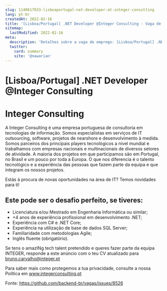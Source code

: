 ```yaml
---
slug: 1140617033-lisboaportugal-net-developer-at-integer-consulting
lang: pt-br
createdAt: 2022-02-16
title: '[Lisboa/Portugal] .NET Developer @Integer Consulting - Vaga de Emprego'
sitemap:
  lastModified: 2022-02-16
meta:
  description: 'Detalhes sobre a vaga de emprego: [Lisboa/Portugal] .NET Developer @Integer Consulting'
  twitter:
    card: summary
    site: '@nawarian'
---
```


# [Lisboa/Portugal] .NET Developer @Integer Consulting

# Integer Consulting
A Integer Consulting é uma empresa portuguesa de consultoria em tecnologias de informação. Somos especialistas em serviços de IT outsourcing, software, projetos de nearshore e desenvolvimento à medida. Somos parceiros dos principais players tecnológicos a nível mundial e trabalhamos com empresas nacionais e multinacionais de diversos setores de atividade. A maioria dos projetos em que participamos são em Portugal, no Brasil e um pouco por toda a Europa. O que nos diferencia é o talento tecnológico e a experiência das pessoas que fazem parte da equipa e que integram os nossos projetos.

Estás à procura de novas oportunidades na área de IT? Temos novidades para ti!

## Este pode ser o desafio perfeito, se tiveres:
- Licenciatura e/ou Mestrado em Engenharia Informática ou similar;
- +4 anos de experiência profissional em desenvolvimento .NET;
- Experiência com C# e .NET Core;
- Experiência na utilização de base de dados SQL Server;
- Familiaridade com metodologias Agile;
- Inglês fluente (obrigatório).

Se tens o amazINg tech talent pretendido e queres fazer parte da equipa INTEGER, responde a este anúncio com o teu CV atualizado para bruno.carvalho@integer.pt

Para saber mais como protegemos a tua privacidade, consulte a nossa Política em www.integerconsulting.pt

Fonte: https://github.com/backend-br/vagas/issues/8526